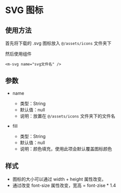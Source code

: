 # SVG 图标

## 使用方法

首先将下载的 .svg 图标放入 `@/assets/icons` 文件夹下

然后使用组件

```vue
<m-svg name="svg文件名" />
```

## 参数

- name
  - 类型：String
  - 默认值：null
  - 说明：放置在 `@/assets/icons` 文件夹下的文件名

- fill
  - 类型：String
  - 默认值：null
  - 说明：颜色填充，使用此项会默认覆盖图标颜色

## 样式

- 图标的大小可以通过 width + height 属性改变。
- 通过改变 font-size 属性改变，宽高 = font-zise * 1.4